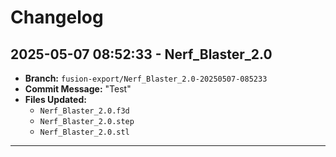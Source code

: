 # Changelog

## 2025-05-07 08:52:33 - Nerf_Blaster_2.0
- **Branch:** `fusion-export/Nerf_Blaster_2.0-20250507-085233`
- **Commit Message:** "Test"
- **Files Updated:**
  - `Nerf_Blaster_2.0.f3d`
  - `Nerf_Blaster_2.0.step`
  - `Nerf_Blaster_2.0.stl`

---

